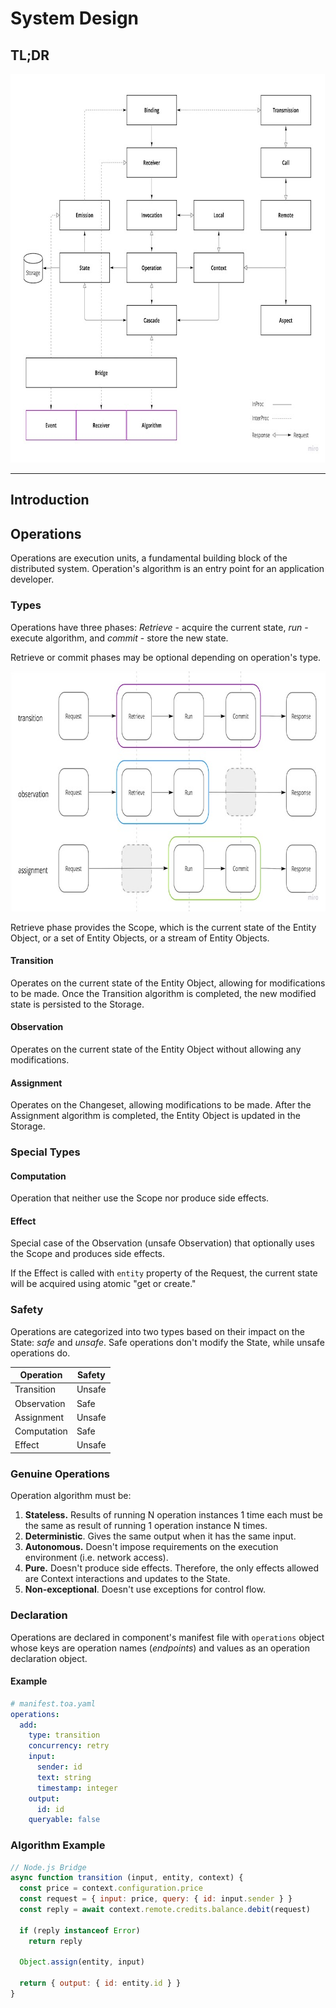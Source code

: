 # System Design

## TL;DR

<a href="https://miro.com/app/board/uXjVOoy0ImU=/?moveToWidget=3458764528920876193&cot=14">
    <picture>
        <img alt="Design" width="800" height="622" src="./.design/design.jpg">
    </picture>
</a>

---

## Introduction

## Operations

Operations are execution units, a fundamental building block of the distributed system. Operation's
algorithm is an entry point for an application developer.

### Types

Operations have three phases: *Retrieve* - acquire the current state, *run* - execute algorithm, and
*commit* - store the new state.

Retrieve or commit phases may be optional depending on operation's type.

<a href="https://miro.com/app/board/uXjVOoy0ImU=/?moveToWidget=3458764528922779666&cot=14">
    <picture>
        <img alt="Operations" width="800" height="384" src="./.design/operations.jpg">
    </picture>
</a>

Retrieve phase provides the Scope, which is the current state of the Entity Object, or a set of
Entity Objects, or a stream of Entity Objects.

#### Transition

Operates on the current state of the Entity Object, allowing for modifications to be made. Once the
Transition algorithm is completed, the new modified state is persisted to the Storage.

#### Observation

Operates on the current state of the Entity Object without allowing any modifications.

#### Assignment

Operates on the Changeset, allowing modifications to be made. After the Assignment algorithm is
completed, the Entity Object is updated in the Storage.

### Special Types

#### Computation

Operation that neither use the Scope nor produce side effects.

#### Effect

Special case of the Observation (unsafe Observation) that optionally uses the Scope and produces
side effects.

If the Effect is called with `entity` property of the Request, the current state will be acquired
using atomic "get or create."

### Safety

Operations are categorized into two types based on their impact on the State: *safe* and *unsafe*.
Safe operations don't modify the State, while unsafe operations do.

| Operation   | Safety |
|-------------|--------|
| Transition  | Unsafe |
| Observation | Safe   |
| Assignment  | Unsafe |
| Computation | Safe   |
| Effect      | Unsafe |

### Genuine Operations

Operation algorithm must be:

1. **Stateless.** Results of running N operation instances 1 time each must be the same as result of
   running 1 operation instance N times.
2. **Deterministic**. Gives the same output when it has the same input.
3. **Autonomous.** Doesn't impose requirements on the execution environment (i.e. network access).
4. **Pure.** Doesn't produce side effects. Therefore, the only effects allowed are Context
   interactions and updates to the State.
5. **Non-exceptional**. Doesn't use exceptions for control flow.

### Declaration

Operations are declared in component's manifest file with `operations` object whose keys are
operation names (*endpoints*) and values as an operation declaration object.

<dl>
<dt></dt>
<dd></dd>
</dl>

#### Example

```yaml
# manifest.toa.yaml
operations:
  add:
    type: transition
    concurrency: retry
    input:
      sender: id
      text: string
      timestamp: integer
    output:
      id: id
    queryable: false
```

### Algorithm Example

```javascript
// Node.js Bridge
async function transition (input, entity, context) {
  const price = context.configuration.price
  const request = { input: price, query: { id: input.sender } }
  const reply = await context.remote.credits.balance.debit(request)

  if (reply instanceof Error)
    return reply

  Object.assign(entity, input)

  return { output: { id: entity.id } }
}
```
